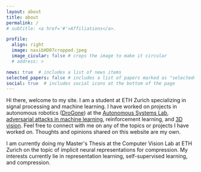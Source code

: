 ```yaml
---
layout: about
title: about
permalink: /
# subtitle: <a href='#'>Affiliations</a>.

profile:
  align: right
  image: nasibHD07cropped.jpeg
  image_cicular: false # crops the image to make it circular
  # address: >

news: true  # includes a list of news items
selected_papers: false # includes a list of papers marked as "selected={true}"
social: true  # includes social icons at the bottom of the page
---
```


Hi there, welcome to my site. I am a student at ETH Zurich specializing in signal processing and machine learning. I have worked on projects in autonomous robotics ([DroGone](http://drogone.com)) at the [Autonomous Systems Lab](https://asl.ethz.ch/), [adversarial attacks in machine learning](https://arxiv.org/abs/2206.06761), reinforcement learning, and [3D vision](https://github.com/nanaimi/HoleDet). Feel free to connect with me on any of the topics or projects I have worked on. Thoughts and opinions shared on this website are my own.

I am currently doing my Master's Thesis at the Computer Vision Lab at ETH Zurich on the topic of implicit neural representations for compression. My interests currently lie in representation learning, self-supervised learning, and compression.
